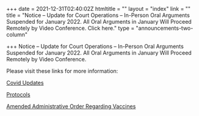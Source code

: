 +++
date = 2021-12-31T02:40:02Z
htmltitle = ""
layout = "index"
link = ""
title = "Notice – Update for Court Operations – In-Person Oral Arguments Suspended for January 2022.  All Oral Arguments in January Will Proceed Remotely by Video Conference. Click here."
type = "announcements-two-column"

+++
Notice – Update for Court Operations – In-Person Oral Arguments Suspended for January 2022. All Oral Arguments in January Will Proceed Remotely by Video Conference.

Please visit these links for more information:

[Covid Updates](https://cdn.ca9.uscourts.gov/datastore/general/2021/08/09/Covid-Updates.pdf "Covid Updates")

[Protocols](https://cdn.ca9.uscourts.gov/datastore/general/2021/10/28/COVID-In-Person-Hearing-Protocols.pdf "Protocols")

[Amended Administrative Order Regarding Vaccines](https://cdn.ca9.uscourts.gov/datastore/general/2021/09/14/Vaccination-Order.9-14-21.pdf "Amended Administrative Order Regarding Vaccines")